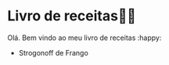# Livro de receitas:man_cook:

Olá. Bem vindo ao meu livro de receitas :happy:

- Strogonoff de Frango

  